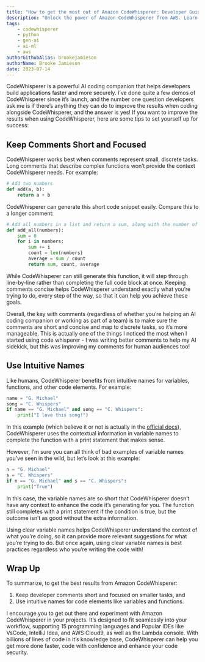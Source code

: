 ```yaml
---
title: "How to get the most out of Amazon CodeWhisperer: Developer Guidelines"
description: "Unlock the power of Amazon CodeWhisperer from AWS. Learn how short, focused developer comments and intuitive variable & function names enhance coding speed, security, and efficiency. Perfect for coders at all levels!"
tags:
    - codewhisperer
    - python
    - gen-ai
    - ai-ml
    - aws
authorGithubAlias: brookejamieson
authorName: Brooke Jamieson
date: 2023-07-14
---
```


CodeWhisperer is a powerful AI coding companion that helps developers build applications faster and more securely. I’ve done quite a few demos of CodeWhisperer since it’s launch, and the number one question developers ask me is if there’s anything they can do to improve the results when coding alongside CodeWhisperer, and the answer is yes! 
If you want to improve the results when using CodeWhisperer, here are some tips to set yourself up for success:

## Keep Comments Short and Focused

CodeWhisperer works best when comments represent small, discrete tasks. Long comments that describe complex functions won’t provide the context CodeWhisperer needs. 
For example:

```python
# Add two numbers
def add(a, b): 
    return a + b
```

CodeWhisperer can generate this short code snippet easily. Compare this to a longer comment:

```python
# Add all numbers in a list and return a sum, along with the number of elements and the average of the numbers
def add_all(numbers):
    sum = 0
    for i in numbers:
        sum += i
        count = len(numbers)
        average = sum / count
        return sum, count, average
```

While CodeWhisperer can still generate this function, it will step through line-by-line rather than completing the full code block at once. Keeping comments concise helps CodeWhisperer understand exactly what you’re trying to do, every step of the way, so that it can help you achieve these goals. 

Overall, the key with comments (regardless of whether you’re helping an AI coding companion or working as part of a team) is to make sure the comments are short and concise and map to discrete tasks, so it’s more manageable. This is actually one of the things I noticed the most when I started using code whisperer - I was writing better comments to help my AI sidekick, but this was improving my comments for human audiences too! 

## Use Intuitive Names

Like humans, CodeWhisperer benefits from intuitive names for variables, functions, and other code elements. 
For example: 

```python
name = "G. Michael"
song = "C. Whispers"
if name == "G. Michael" and song == "C. Whispers":
    print("I love this song!")
```

In this example (which believe it or not is actually in the [official docs](https://docs.aws.amazon.com/codewhisperer/latest/userguide/whisper-code-block.html)), CodeWhisperer uses the contextual information in variable names to complete the function with a print statement that makes sense. 

However, I’m sure you can all think of bad examples of variable names you’ve seen in the wild, but let’s look at this example: 

```python
n = "G. Michael"
s = "C. Whispers"
if n == "G. Michael" and s == "C. Whispers":
    print("True")
```

In this case, the variable names are so short that CodeWhisperer doesn’t have any context to enhance the code it’s generating for you. The function still completes with a print statement if the condition is true, but the outcome isn’t as good without the extra information. 

Using clear variable names helps CodeWhisperer understand the context of what you’re doing, so it can provide more relevant suggestions for what you’re trying to do. But once again, using clear variable names is best practices regardless who you’re writing the code with! 

## Wrap Up

To summarize, to get the best results from Amazon CodeWhisperer: 
1. Keep developer comments short and focused on smaller tasks, and 
2. Use intuitive names for code elements like variables and functions. 

I encourage you to get out there and experiment with Amazon CodeWhisperer in your projects. It’s designed to fit seamlessly into your workflow, supporting 15 programming languages and Popular IDEs like VsCode, IntelliJ Idea, and AWS Cloud9, as well as the Lambda console. With billions of lines of code in it’s knowledge base, CodeWhisperer can help you get more done faster, code with confidence and enhance your code security. 

